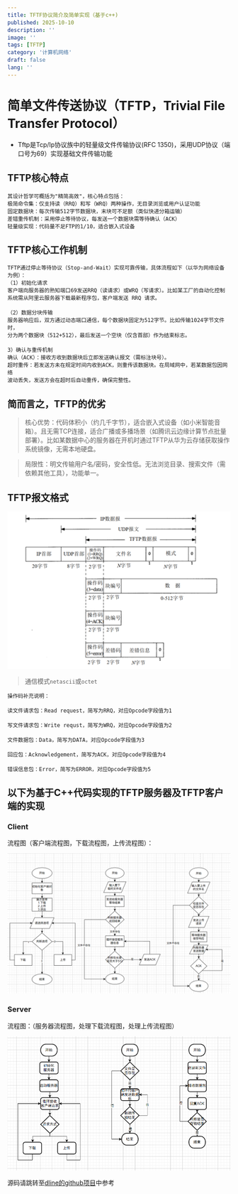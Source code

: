 ```yaml
---
title: TFTF协议简介及简单实现（基于c++)
published: 2025-10-10
description: ''
image: ''
tags: [TFTP]
category: '计算机网络'
draft: false 
lang: ''
---
```


# 简单文件传送协议（TFTP，Trivial File Transfer Protocol）

* Tftp是Tcp/Ip协议族中的轻量级文件传输协议(RFC 1350)，采用UDP协议（端口号为69）实现基础文件传输功能

## TFTP核心特点

```textile
其设计哲学可概括为"精简高效"，核心特点包括：
极简命令集：仅支持读（RRQ）和写（WRQ）两种操作，无目录浏览或用户认证功能
固定数据块：每次传输512字节数据块，末块可不足额（类似快递分箱运输）
差错重传机制：采用停止等待协议，每发送一个数据块需等待确认（ACK）
轻量级实现：代码量不足FTP的1/10，适合嵌入式设备
```

## TFTP核心工作机制

```textile
TFTP通过停止等待协议（Stop-and-Wait）实现可靠传输，具体流程如下（以华为网络设备
为例）：
（1）初始化请求
客户端向服务器的熟知端口69发送RRQ（读请求）或WRQ（写请求）。比如某工厂的自动化控制
系统需从阿里云服务器下载最新程序包，客户端发送 RRQ 请求。

（2）数据分块传输
服务器响应后，双方通过动态端口通信，每个数据块固定为512字节。比如传输1024字节文件时，
分为两个数据块（512+512），最后发送一个空块（仅含首部）作为结束标志。

3）确认与重传机制
确认（ACK）：接收方收到数据块后立即发送确认报文（需标注块号）。
超时重传：若发送方未在规定时间内收到ACK，则重传该数据块。在局域网中，若某数据包因网络
波动丢失，发送方会在超时后自动重传，确保完整性。
```

## 简而言之，TFTP的优劣

> 核心优势：代码体积小（约几千字节），适合嵌入式设备（如小米智能音箱）。且无需TCP连接，适合广播或多播场景（如腾讯云边缘计算节点批量部署）。比如某数据中心的服务器在开机时通过TFTP从华为云存储获取操作系统镜像，无需本地硬盘。

> 局限性：明文传输用户名/密码，安全性低。无法浏览目录、搜索文件（需依赖其他工具），功能单一。

## TFTP报文格式

![](assets/images/TFTP报文格式.png)

> 通信模式`netascii`或`octet`

```textile
操作码补充说明：

读文件请求包：Read request，简写为RRQ，对应Opcode字段值为1

写文件请求包：Write requst，简写为WRQ，对应Opcode字段值为2

文件数据包：Data，简写为DATA，对应Opcode字段值为3

回应包：Acknowledgement，简写为ACK，对应Opcode字段值为4

错误信息包：Error，简写为ERROR，对应Opcode字段值为5
```

## 以下为基于C++代码实现的TFTP服务器及TFTP客户端的实现

### Client

流程图（客户端流程图，下载流程图，上传流程图）：

![](assets/images/客户端.png)

### Server

流程图：（服务器流程图，处理下载流程图，处理上传流程图）

![](assets/images/服务器端.png)

源码请跳转至[dline的github项目](https://github.com/Dline666/TFTP-c-)中参考
